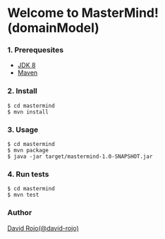 # Welcome to MasterMind! **(domainModel)**

### 1. Prerequesites
- [JDK 8](http://www.oracle.com/technetwork/java/javase/downloads/jdk8-downloads-2133151.html)
- [Maven](https://maven.apache.org/install.html)

### 2. Install

```
$ cd mastermind
$ mvn install
```

### 3. Usage

```
$ cd mastermind
$ mvn package
$ java -jar target/mastermind-1.0-SNAPSHOT.jar
```

### 4. Run tests

```
$ cd mastermind
$ mvn test
```

### Author

[David Rojo(@david-rojo)](https://github.com/david-rojo)

